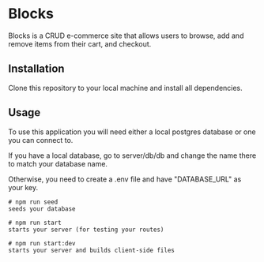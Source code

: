 # Blocks

Blocks is a CRUD e-commerce site that allows users to browse, add and remove items from their cart, and checkout.

## Installation

Clone this repository to your local machine and install all dependencies.

## Usage

To use this application you will need either a local postgres database or one you can connect to.

If you have a local database, go to server/db/db and change the name there to match your database name.

Otherwise, you need to create a .env file and have "DATABASE_URL" as your key.

```
# npm run seed
seeds your database

# npm run start
starts your server (for testing your routes)

# npm run start:dev
starts your server and builds client-side files
```
